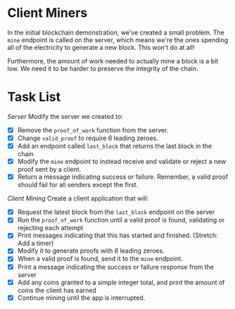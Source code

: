 # Client Miners

In the initial blockchain demonstration, we've created a small problem.  The `mine` endpoint is called on the server, which means we're the ones spending all of the electricity to generate a new block.  This won't do at all!

Furthermore, the amount of work needed to actually mine a block is a bit low.  We need it to be harder to preserve the integrity of the chain.

# Task List

*Server*
Modify the server we created to:
- [x] Remove the `proof_of_work` function from the server.
- [x] Change `valid_proof` to require *6* leading zeroes.
- [x] Add an endpoint called `last_block` that returns the last block in the chain
- [x] Modify the `mine` endpoint to instead receive and validate or reject a new proof sent by a client.
- [x] Return a message indicating success or failure.  Remember, a valid proof should fail for all senders except the first.

*Client Mining*
Create a client application that will:
- [x] Request the latest block from the `last_block` endpoint on the server
- [x] Run the `proof_of_work` function until a valid proof is found, validating or rejecting each attempt
- [x] Print messages indicating that this has started and finished.  (Stretch: Add a timer)
- [x] Modify it to generate proofs with *6* leading zeroes.
- [x] When a valid proof is found, send it to the `mine` endpoint.  
- [x] Print a message indicating the success or failure response from the server
- [x] Add any coins granted to a simple integer total, and print the amount of coins the client has earned
- [x] Continue mining until the app is interrupted.
